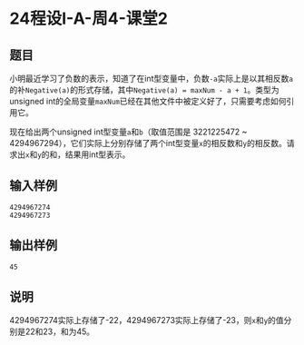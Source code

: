 # 24程设I-A-周4-课堂2

## 题目

小明最近学习了负数的表示，知道了在int型变量中，负数`-a`实际上是以其相反数`a`的补`Negative(a)`的形式存储，其中`Negative(a) = maxNum - a + 1`。类型为unsigned int的全局变量`maxNum`已经在其他文件中被定义好了，只需要考虑如何引用它。

现在给出两个unsigned int型变量`a`和`b`（取值范围是 3221225472 ~ 4294967294），它们实际上分别存储了两个int型变量`x`的相反数和`y`的相反数。请求出`x`和`y`的和，结果用int型表示。

## 输入样例

```
4294967274
4294967273
```

## 输出样例

```
45
```

## 说明

4294967274实际上存储了-22，4294967273实际上存储了-23，则`x`和`y`的值分别是22和23，和为45。

